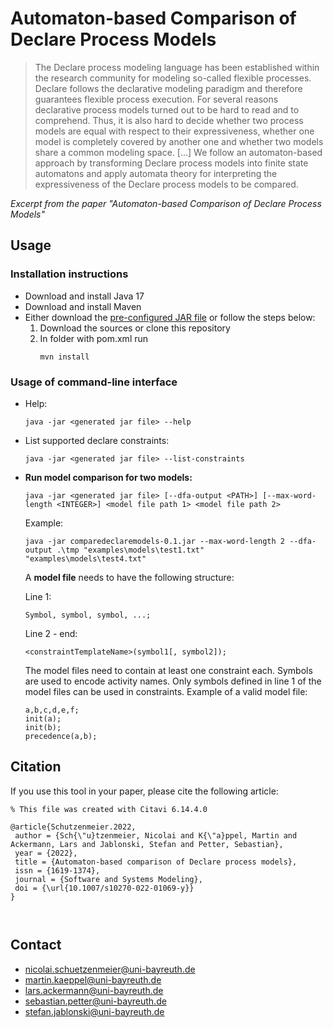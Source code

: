 # Automaton-based Comparison of Declare Process Models

> The Declare process modeling language has been established within the research community for modeling so-called flexible processes. Declare follows the declarative modeling paradigm and therefore guarantees flexible process execution. For several reasons declarative process models turned out to be hard to read and to comprehend. Thus, it is also hard to decide whether two process models are equal with respect to their expressiveness, whether one model is completely covered by another one and whether two models share a common modeling space. [...] We follow an automaton-based approach by transforming Declare process models into finite state automatons and apply automata theory for interpreting the expressiveness of the Declare process models to be compared. 

*Excerpt from the paper "Automaton-based Comparison of Declare Process Models"*

## Usage  

### Installation instructions

- Download and install Java 17
- Download and install Maven
- Either download the [pre-configured JAR file](https://github.com/mkaep/comparing-declare-models/releases/download/comparing-declare-models-v1.1/comparedeclaremodels-0.1.jar) or follow the steps below:
    1. Download the sources or clone this repository
    2. In folder with pom.xml run
        ```
        mvn install
        ```

### Usage of command-line interface
- Help:
    ```
    java -jar <generated jar file> --help
    ```
- List supported declare constraints:
    ```
    java -jar <generated jar file> --list-constraints
    ```
- **Run model comparison for two models:** 
    ```
    java -jar <generated jar file> [--dfa-output <PATH>] [--max-word-length <INTEGER>] <model file path 1> <model file path 2>
    ```
    Example:
    ```
    java -jar comparedeclaremodels-0.1.jar --max-word-length 2 --dfa-output .\tmp "examples\models\test1.txt" "examples\models\test4.txt"
    ```
    A **model file** needs to have the following structure:

    Line 1:
    ```
    Symbol, symbol, symbol, ...;
    ```
    Line 2 - end:
    ```
    <constraintTemplateName>(symbol1[, symbol2]);
    ```
    The model files need to contain at least one constraint each. Symbols are used to encode activity names. Only symbols defined in line 1 of the model files can be used in constraints. Example of a valid model file:
    ```
    a,b,c,d,e,f;
    init(a);
    init(b);
    precedence(a,b);
    ```

## Citation
If you use this tool in your paper, please cite the following article:
```
% This file was created with Citavi 6.14.4.0

@article{Schutzenmeier.2022,
 author = {Sch{\"u}tzenmeier, Nicolai and K{\"a}ppel, Martin and Ackermann, Lars and Jablonski, Stefan and Petter, Sebastian},
 year = {2022},
 title = {Automaton-based comparison of Declare process models},
 issn = {1619-1374},
 journal = {Software and Systems Modeling},
 doi = {\url{10.1007/s10270-022-01069-y}}
}



```

## Contact
- [nicolai.schuetzenmeier@uni-bayreuth.de](mailto:Nicolai.Schuetzenmeier@uni-bayreuth.de)
- [martin.kaeppel@uni-bayreuth.de](mailto:martin.kaeppel@uni-bayreuth.de)
- [lars.ackermann@uni-bayreuth.de](mailto:Lars.Ackermann@uni-bayreuth.de)
- [sebastian.petter@uni-bayreuth.de](mailto:sebastian.petter@uni-bayreuth.de)
- [stefan.jablonski@uni-bayreuth.de](mailto:stefan.jablonski@uni-bayreuth.de)
